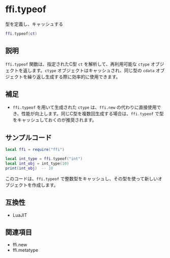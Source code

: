 # ffi.typeof

型を定義し、キャッシュする

```lua
ffi.typeof(ct)
```

## 説明

`ffi.typeof` 関数は、指定されたC型 `ct` を解析して、再利用可能な `ctype` オブジェクトを返します。`ctype` オブジェクトはキャッシュされ、同じ型の `cdata` オブジェクトを繰り返し生成する際に効率的に使用できます。

## 補足

- `ffi.typeof` を用いて生成された `ctype` は、`ffi.new` の代わりに直接使用でき、性能が向上します。同じC型を複数回生成する場合は、`ffi.typeof` で型をキャッシュしておくのが推奨されます。

## サンプルコード

```lua
local ffi = require("ffi")

local int_type = ffi.typeof("int")
local int_obj = int_type(10)
print(int_obj)  -- 10
```

このコードは、`ffi.typeof` で整数型をキャッシュし、その型を使って新しいオブジェクトを作成します。

## 互換性

- LuaJIT

## 関連項目

- ffi.new
- ffi.metatype